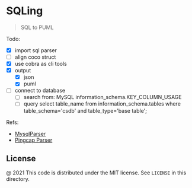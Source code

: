 # SQLing

> SQL to PUML

Todo:

 - [x] import sql parser
 - [ ] align coco struct
 - [x] use cobra as cli tools
 - [x] output
    - [x] json
    - [x] puml
 - [ ] connect to database
    - [ ] search from: MySQL information_schema.KEY_COLUMN_USAGE
    - [ ] query select table_name from information_schema.tables where table_schema='csdb' and table_type='base table';

Refs:

 - [MysqlParser](https://github.com/mysql/mysql-server/blob/8.0/sql/sql_yacc.yy)
 - [Pingcap Parser](https://github.com/pingcap/parser/blob/81106e4996bfdaaf5f0ef87ac8280d03b719594d/compatibility_reporter/mysql80_bnf.txt)

License
---

@ 2021 This code is distributed under the MIT license. See `LICENSE` in this directory.
